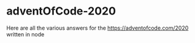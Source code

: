 # adventOfCode-2020
Here are all the various answers for the https://adventofcode.com/2020 written in node
